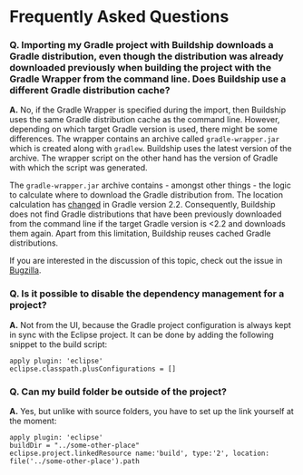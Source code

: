 # Frequently Asked Questions

### Q. Importing my Gradle project with Buildship downloads a Gradle distribution, even though the distribution was already downloaded previously when building the project with the Gradle Wrapper from the command line. Does Buildship use a different Gradle distribution cache?

__A.__ No, if the Gradle Wrapper is specified during the import, then Buildship uses the same Gradle distribution cache as
the command line. However, depending on which target Gradle version is used, there might be some differences. The wrapper
contains an archive called `gradle-wrapper.jar` which is created along with `gradlew`. Buildship uses the latest version
of the archive. The wrapper script on the other hand has the version of Gradle with which the script was generated.

The `gradle-wrapper.jar` archive contains - amongst other things - the logic to calculate where to download the Gradle
distribution from. The location calculation has [changed](https://github.com/gradle/gradle/commit/2e6659547e71bb3fca1c952d823ec660433ab5d9) in
Gradle version 2.2. Consequently, Buildship does not find Gradle distributions that have been previously downloaded
from the command line if the target Gradle version is <2.2 and downloads them again. Apart from this limitation, Buildship
reuses cached Gradle distributions.

If you are interested in the discussion of this topic, check out the issue in [Bugzilla](https://bugs.eclipse.org/bugs/show_bug.cgi?id=468466).


### Q. Is it possible to disable the dependency management for a project?

__A.__ Not from the UI, because the Gradle project configuration is always kept in sync with the Eclipse project. It can be done by adding the following snippet to the build script:

    apply plugin: 'eclipse'
    eclipse.classpath.plusConfigurations = []


### Q. Can my build folder be outside of the project?

__A.__ Yes, but unlike with source folders, you have to set up the link yourself at the moment:

    apply plugin: 'eclipse'
    buildDir = "../some-other-place"
    eclipse.project.linkedResource name:'build', type:'2', location: file('../some-other-place').path
